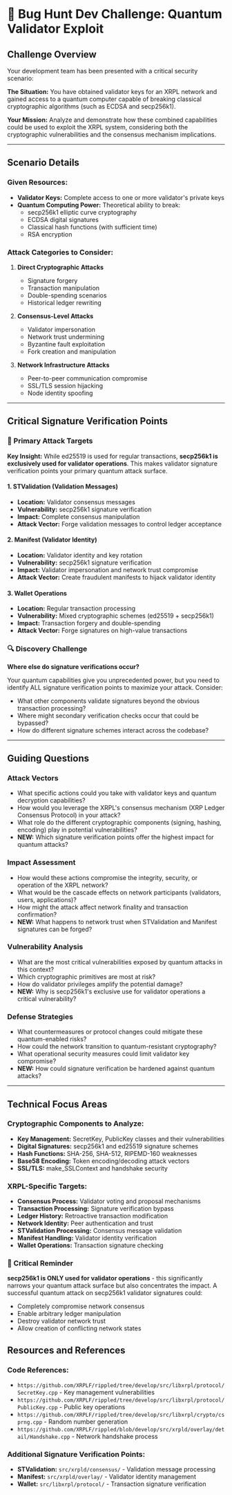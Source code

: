 # 🐛 Bug Hunt Dev Challenge: Quantum Validator Exploit

## Challenge Overview

Your development team has been presented with a critical security scenario:

**The Situation:** You have obtained validator keys for an XRPL network and gained access to a quantum computer capable of breaking classical cryptographic algorithms (such as ECDSA and secp256k1).

**Your Mission:** Analyze and demonstrate how these combined capabilities could be used to exploit the XRPL system, considering both the cryptographic vulnerabilities and the consensus mechanism implications.

---

## Scenario Details

### Given Resources:
- **Validator Keys:** Complete access to one or more validator's private keys
- **Quantum Computing Power:** Theoretical ability to break:
  - secp256k1 elliptic curve cryptography
  - ECDSA digital signatures
  - Classical hash functions (with sufficient time)
  - RSA encryption

### Attack Categories to Consider:
1. **Direct Cryptographic Attacks**
   - Signature forgery
   - Transaction manipulation
   - Double-spending scenarios
   - Historical ledger rewriting

2. **Consensus-Level Attacks**
   - Validator impersonation
   - Network trust undermining
   - Byzantine fault exploitation
   - Fork creation and manipulation

3. **Network Infrastructure Attacks**
   - Peer-to-peer communication compromise
   - SSL/TLS session hijacking
   - Node identity spoofing

---

## Critical Signature Verification Points

### 🎯 Primary Attack Targets

**Key Insight:** While ed25519 is used for regular transactions, **secp256k1 is exclusively used for validator operations**. This makes validator signature verification points your primary quantum attack surface.

#### 1. **STValidation (Validation Messages)**
- **Location:** Validator consensus messages
- **Vulnerability:** secp256k1 signature verification
- **Impact:** Complete consensus manipulation
- **Attack Vector:** Forge validation messages to control ledger acceptance

#### 2. **Manifest (Validator Identity)**
- **Location:** Validator identity and key rotation
- **Vulnerability:** secp256k1 signature verification  
- **Impact:** Validator impersonation and network trust compromise
- **Attack Vector:** Create fraudulent manifests to hijack validator identity

#### 3. **Wallet Operations**
- **Location:** Regular transaction processing
- **Vulnerability:** Mixed cryptographic schemes (ed25519 + secp256k1)
- **Impact:** Transaction forgery and double-spending
- **Attack Vector:** Forge signatures on high-value transactions

### 🔍 Discovery Challenge

**Where else do signature verifications occur?**

Your quantum capabilities give you unprecedented power, but you need to identify ALL signature verification points to maximize your attack. Consider:

- What other components validate signatures beyond the obvious transaction processing?
- Where might secondary verification checks occur that could be bypassed?
- How do different signature schemes interact across the codebase?

---

## Guiding Questions

### Attack Vectors
- What specific actions could you take with validator keys and quantum decryption capabilities?
- How would you leverage the XRPL's consensus mechanism (XRP Ledger Consensus Protocol) in your attack?
- What role do the different cryptographic components (signing, hashing, encoding) play in potential vulnerabilities?
- **NEW:** Which signature verification points offer the highest impact for quantum attacks?

### Impact Assessment
- How would these actions compromise the integrity, security, or operation of the XRPL network?
- What would be the cascade effects on network participants (validators, users, applications)?
- How might the attack affect network finality and transaction confirmation?
- **NEW:** What happens to network trust when STValidation and Manifest signatures can be forged?

### Vulnerability Analysis
- What are the most critical vulnerabilities exposed by quantum attacks in this context?
- Which cryptographic primitives are most at risk?
- How do validator privileges amplify the potential damage?
- **NEW:** Why is secp256k1's exclusive use for validator operations a critical vulnerability?

### Defense Strategies
- What countermeasures or protocol changes could mitigate these quantum-enabled risks?
- How could the network transition to quantum-resistant cryptography?
- What operational security measures could limit validator key compromise?
- **NEW:** How could signature verification be hardened against quantum attacks?

---

## Technical Focus Areas

### Cryptographic Components to Analyze:
- **Key Management:** SecretKey, PublicKey classes and their vulnerabilities
- **Digital Signatures:** secp256k1 and ed25519 signature schemes
- **Hash Functions:** SHA-256, SHA-512, RIPEMD-160 weaknesses
- **Base58 Encoding:** Token encoding/decoding attack vectors
- **SSL/TLS:** make_SSLContext and handshake security

### XRPL-Specific Targets:
- **Consensus Process:** Validator voting and proposal mechanisms
- **Transaction Processing:** Signature verification bypass
- **Ledger History:** Retroactive transaction modification
- **Network Identity:** Peer authentication and trust
- **STValidation Processing:** Consensus message validation
- **Manifest Handling:** Validator identity verification
- **Wallet Operations:** Transaction signature checking

### 🚨 Critical Reminder

**secp256k1 is ONLY used for validator operations** - this significantly narrows your quantum attack surface but also concentrates the impact. A successful quantum attack on secp256k1 validator signatures could:

- Completely compromise network consensus
- Enable arbitrary ledger manipulation
- Destroy validator network trust
- Allow creation of conflicting network states

## Resources and References

### Code References:
- `https://github.com/XRPLF/rippled/tree/develop/src/libxrpl/protocol/SecretKey.cpp` - Key management vulnerabilities
- `https://github.com/XRPLF/rippled/tree/develop/src/libxrpl/protocol/PublicKey.cpp` - Public key operations
- `https://github.com/XRPLF/rippled/tree/develop/src/libxrpl/crypto/csprng.cpp` - Random number generation
- `https://github.com/XRPLF/rippled/blob/develop/src/xrpld/overlay/detail/Handshake.cpp` - Network handshake process

### Additional Signature Verification Points:
- **STValidation:** `src/xrpld/consensus/` - Validation message processing
- **Manifest:** `src/xrpld/overlay/` - Validator identity management  
- **Wallet:** `src/libxrpl/protocol/` - Transaction signature verification